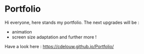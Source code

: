 # Portfolio

Hi everyone, here stands my portfolio. 
The next upgrades will be : 
- animation
- screen size adaptation
and further more !

Have a look here : https://cdelouw.github.io/Portfolio/

